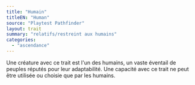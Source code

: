 ```yaml
---
title: "Humain"
titleEN: "Human"
source: "Playtest Pathfinder"
layout: trait
summary: "relatifs/restreint aux humains"
categories:
  - "ascendance"
---
```

Une créature avec ce trait est l'un des humains, un vaste éventail de peuples réputés pour leur adaptabilité. Une capacité avec ce trait ne peut être utilisée ou choisie que par les humains.
